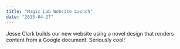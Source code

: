 ```yaml
---
title: "Magic Lab Website Launch"
date: "2015-04-27"
---
```

Jesse Clark builds our new website using a novel design that renders content from a Google document. Seriously cool!